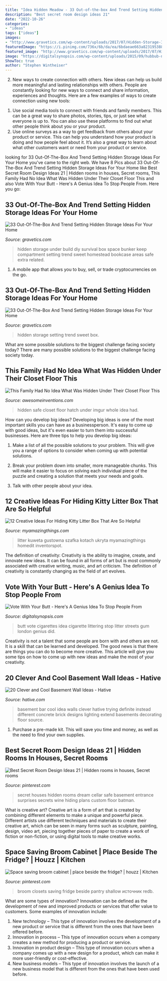 ```yaml
---
title: "Idea Hidden Meadow - 33 Out-of-the-box And Trend Setting Hidden Storage Ideas For Your Home"
description: "Best secret room design ideas 21"
date: "2022-10-26"
categories:
- "ideas"
tags: ["ideas"]
images:
- "http://www.gravetics.com/wp-content/uploads/2017/07/Hidden-Storage-Ideas.jpg"
featuredImage: "https://i.pinimg.com/736x/6b/da/ea/6bdaeae663a8231953888e23afb43bba--beach-styles-basement-ideas.jpg"
featured_image: "http://www.gravetics.com/wp-content/uploads/2017/07/Hidden-Storage-Ideas.jpg"
image: "https://digitalsynopsis.com/wp-content/uploads/2015/09/hubbub-neat-streets-litter-cigarette-butt-vote-chelsea-arsenal.jpg"
ShowToc: true
author: "Stephen Wintheiser"
---
```



2. New ways to create connection with others.
New ideas can help us build more meaningful and lasting relationships with others. People are constantly looking for new ways to connect and share information, experiences and thoughts. Here are a few examples of ways to create connection using new tools: 
1) Use social media tools to connect with friends and family members. This can be a great way to share photos, stories, tips, or just see what everyone is up to. You can also use these platforms to find out what other people think about you or your product. 
2) Use online surveys as a way to get feedback from others about your product or service. This can help you understand how your product is doing and how people feel about it. It’s also a great way to learn about what other customers want or need from your product or service.

	

		
looking for 33 Out-Of-The-Box And Trend Setting Hidden Storage Ideas For Your Home you've came to the right web. We have 8 Pics about 33 Out-Of-The-Box And Trend Setting Hidden Storage Ideas For Your Home like Best Secret Room Design Ideas 21 | Hidden rooms in houses, Secret rooms, This Family Had No Idea What Was Hidden Under Their Closet Floor This and also Vote With Your Butt - Here&#039;s A Genius Idea To Stop People From. Here you go:
		
    
## 33 Out-Of-The-Box And Trend Setting Hidden Storage Ideas For Your Home

<img loading=lazy src="https://www.gravetics.com/wp-content/uploads/2017/07/Creating-hidden-storage-is-a-great-way-to-keep-various-items-out-of-sight..jpg" onerror="this.onerror=null;this.src='https://tse4.mm.bing.net/th?id=OIP.kEhr_2zjvvdrCGN9Mq_G2AHaHa&amp;pid=15.1';" alt="33 Out-Of-The-Box And Trend Setting Hidden Storage Ideas For Your Home">

_Source: gravetics.com_

>hidden storage under build diy survival box space bunker keep compartment setting trend sweet homestead bookcase areas safe extra related. 

	

1. A mobile app that allows you to buy, sell, or trade cryptocurrencies on the go.

    
## 33 Out-Of-The-Box And Trend Setting Hidden Storage Ideas For Your Home

<img loading=lazy src="http://www.gravetics.com/wp-content/uploads/2017/07/Hidden-Storage-Ideas.jpg" onerror="this.onerror=null;this.src='https://tse4.mm.bing.net/th?id=OIP.WNbKn1avRGTJx9mw9xO-gwHaJ2&amp;pid=15.1';" alt="33 Out-Of-The-Box And Trend Setting Hidden Storage Ideas For Your Home">

_Source: gravetics.com_

>hidden storage setting trend sweet box. 

	

What are some possible solutions to the biggest challenge facing society today?
There are many possible solutions to the biggest challenge facing society today.

    
## This Family Had No Idea What Was Hidden Under Their Closet Floor This

<img loading=lazy src="http://www.awesomeinventions.com/wp-content/uploads/2015/03/safe-hatch.jpg" onerror="this.onerror=null;this.src='https://tse1.mm.bing.net/th?id=OIP.NWniDt8ggQo-5ZmxiPh8VgHaJ4&amp;pid=15.1';" alt="This Family Had No Idea What Was Hidden Under Their Closet Floor This">

_Source: awesomeinventions.com_

>hidden safe closet floor hatch under imgur whole idea had. 

	

How can you develop big ideas?
Developing big ideas is one of the most important skills you can have as a businessperson. It's easy to come up with good ideas, but it's even easier to turn them into successful businesses. Here are three tips to help you develop big ideas:
1. Make a list of all the possible solutions to your problem. This will give you a range of options to consider when coming up with potential solutions.

2. Break your problem down into smaller, more manageable chunks. This will make it easier to focus on solving each individual piece of the puzzle and creating a solution that meets your needs and goals.

3. Talk with other people about your idea.

    
## 12 Creative Ideas For Hiding Kitty Litter Box That Are So Helpful

<img loading=lazy src="https://myamazingthings.com/wp-content/uploads/2017/06/kitty-box-3.jpg" onerror="this.onerror=null;this.src='https://tse2.mm.bing.net/th?id=OIP.77u2WUTc-QrreZgAQHSaOAHaJ5&amp;pid=15.1';" alt="12 Creative Ideas For Hiding Kitty Litter Box That Are So Helpful">

_Source: myamazingthings.com_

>litter kuweta gustowna szafka kotach ukryta myamazingthings homedit inventorspot. 

	

The definition of creativity:
Creativity is the ability to imagine, create, and innovate new ideas. It can be found in all forms of art but is most commonly associated with creative writing, music, and art criticism. The definition of creativity is constantly changing as the field of art evolves.

    
## Vote With Your Butt - Here&#039;s A Genius Idea To Stop People From

<img loading=lazy src="https://digitalsynopsis.com/wp-content/uploads/2015/09/hubbub-neat-streets-litter-cigarette-butt-vote-chelsea-arsenal.jpg" onerror="this.onerror=null;this.src='https://tse2.mm.bing.net/th?id=OIP._7vP_GUV-3law4mYX55S0AHaNJ&amp;pid=15.1';" alt="Vote With Your Butt - Here&#039;s A Genius Idea To Stop People From">

_Source: digitalsynopsis.com_

>butt vote cigarettes idea cigarette littering stop litter streets gum london genius did. 

	

Creativity is not a talent that some people are born with and others are not. It is a skill that can be learned and developed. The good news is that there are things you can do to become more creative. This article will give you some tips on how to come up with new ideas and make the most of your creativity.

    
## 20 Clever And Cool Basement Wall Ideas - Hative

<img loading=lazy src="https://hative.com/wp-content/uploads/2014/05/basement-wall-ideas/4-basement-bar-wall-idea.jpg" onerror="this.onerror=null;this.src='https://tse2.mm.bing.net/th?id=OIP.VrK1x4OanKNsJ2TRbGXaCgHaE8&amp;pid=15.1';" alt="20 Clever and Cool Basement Wall Ideas - Hative">

_Source: hative.com_

>basement bar cool idea walls clever hative trying definite instead different concrete brick designs lighting extend basements decorating floor source. 

	

1. Purchase a pre-made kit. This will save you time and money, as well as the need to find your own supplies.

    
## Best Secret Room Design Ideas 21 | Hidden Rooms In Houses, Secret Rooms

<img loading=lazy src="https://i.pinimg.com/736x/02/9e/eb/029eeb8cce205fbc397dc7b8fcb14b9d.jpg" onerror="this.onerror=null;this.src='https://tse2.mm.bing.net/th?id=OIP.0AQ9bdpS1e6G6z2eYqOAzwHaLH&amp;pid=15.1';" alt="Best Secret Room Design Ideas 21 | Hidden rooms in houses, Secret rooms">

_Source: pinterest.com_

>secret houses hidden rooms dream cellar safe basement entrance surprises secrets wine hiding plans custom floor batman. 

	

What is creative art?
Creative art is a form of art that is created by combining different elements to make a unique and powerful piece. Different artists use different techniques and materials to create their creative art, which can be seen in many forms such as sculpture, painting, design, video art, piecing together pieces of paper to create a work of fiction or non-fiction, or using digital tools to make creative works.

    
## Space Saving Broom Cabinet | Place Beside The Fridge? | Houzz | Kitchen

<img loading=lazy src="https://i.pinimg.com/736x/6b/da/ea/6bdaeae663a8231953888e23afb43bba--beach-styles-basement-ideas.jpg" onerror="this.onerror=null;this.src='https://tse1.mm.bing.net/th?id=OIP.ZuFf0PqvI-GtYrflT-cspQHaK6&amp;pid=15.1';" alt="Space saving broom cabinet | place beside the fridge? | houzz | Kitchen">

_Source: pinterest.com_

>broom closets saving fridge beside pantry shallow источник redb. 

	

What are some types of innovation?
Innovation can be defined as the development of new and improved products or services that offer value to customers. Some examples of innovation include: 
1. New technology – This type of innovation involves the development of a new product or service that is different from the ones that have been offered before.
2. Innovation in process – This type of innovation occurs when a company creates a new method for producing a product or service.
3. Innovation in product design – This type of innovation occurs when a company comes up with a new design for a product, which can make it more user-friendly or cost-effective.
4. New business models – This type of innovation involves the launch of a new business model that is different from the ones that have been used before.


